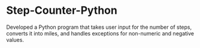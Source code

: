 # Step-Counter-Python
Developed a Python program that takes user input for the number of steps, converts it into miles, and handles exceptions for non-numeric and negative values.
